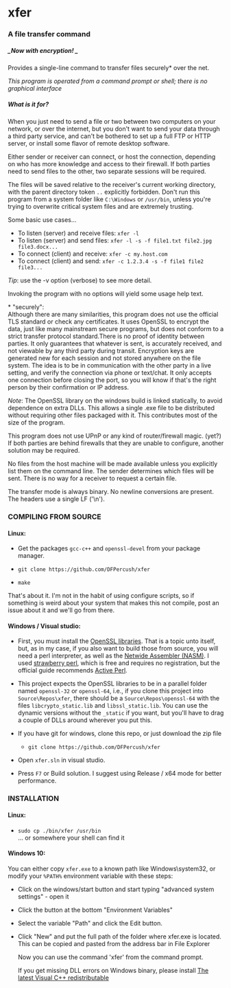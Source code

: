 # xfer
### A file transfer command

##### _Now with encryption! _

Provides a single-line command to transfer files securely\* over the net.

_This program is operated from a command prompt or shell; there is no graphical interface_

##### _What is it for?_
When you just need to send a file or two between two computers on your network, or over the internet,
but you don't want to send your data through a third party service, and can't be bothered
to set up a full FTP or HTTP server, or install some flavor of remote desktop software.

Either sender or receiver can connect, or host the connection, depending on who has more
knowledge and access to their firewall. If both parties need to send files to the other,
two separate sessions will be required.

The files will be saved relative to the receiver's current working directory,
with the parent directory token `..` explicitly forbidden.
Don't run this program from a system folder like `C:\Windows` or `/usr/bin`,
unless you're trying to overwrite critical system files and are extremely trusting.

Some basic use cases...  

 * To listen (server) and receive files: `xfer -l`  
 * To listen (server) and send files: `xfer -l -s -f file1.txt file2.jpg file3.docx...`  
 * To connect (client) and receive: `xfer -c my.host.com`  
 * To connect (client) and send: `xfer -c 1.2.3.4 -s -f file1 file2 file3...`  

_Tip_: use the -v option (verbose) to see more detail.

Invoking the program with no options will yield some usage help text.


\* "securely":  
    Although there are many similarities, this program does not use the official TLS standard
  or check any certificates. It uses OpenSSL to encrypt the data, just like many mainstream
  secure programs, but does not conform to a strict transfer protocol standard.There is no proof of 
  identity between parties. It only guarantees that whatever is sent, is accurately received, and 
  not viewable by any third party during transit. Encryption keys are generated new for each session
  and not stored anywhere on the file system.
    The idea is to be in communication with the other party in a live setting, and verify the
  connection via phone or text/chat. It only accepts one connection before closing the port,
  so you will know if that's the right person by their confirmation or IP address.

_Note_: The OpenSSL library on the windows build is linked statically, to avoid dependence on extra DLLs.
This allows a single .exe file to be distributed without requiring other files packaged with it.
This contributes most of the size of the program.

This program does not use UPnP or any kind of router/firewall magic. (yet?)
If both parties are behind firewalls that they are unable to configure, 
another solution may be required.

No files from the host machine will be made available unless you explicitly list them on 
the command line. The sender determines which files will be sent. There is no way for a
receiver to request a certain file.

The transfer mode is always binary. No newline conversions are present. The headers use a single LF ('\n').



### COMPILING FROM SOURCE

#### Linux:
 * Get the packages `gcc-c++` and `openssl-devel` from your package manager.

 * `git clone https://github.com/DFPercush/xfer`

 * `make`

 That's about it. I'm not in the habit of using configure scripts, so if 
something is weird about your system that makes this not compile, post
    an issue about it and we'll go from there.

#### Windows / Visual studio:
* First, you must install the [OpenSSL libraries](https://wiki.openssl.org/index.php/Compilation_and_Installation). That is a topic unto itself, but, as in my case, if you also want to build those from source, you will need a perl interpreter, as well as the [Netwide Assembler (NASM)](https://www.nasm.us/). I used [strawberry perl](http://www.strawberryperl.com/), which is free and requires no registration, but the official guide recommends [Active Perl](http://www.activestate.com/ActivePerl).

* This project expects the OpenSSL libraries to be in a parallel folder named `openssl-32` or `openssl-64`, i.e., if you clone this project into `Source\Repos\xfer`, there should be a `Source\Repos\openssl-64` with the files `libcrypto_static.lib` and `libssl_static.lib`. You can use the dynamic versions without the `_static` if you want, but you'll have to drag a couple of DLLs around wherever you put this.
* If you have git for windows, clone this repo, or just download the zip file
  * `git clone https://github.com/DFPercush/xfer`

* Open `xfer.sln` in visual studio.
* Press `F7` or Build solution. I suggest using Release / x64 mode for better performance.

### INSTALLATION

#### Linux:

* `sudo cp ./bin/xfer /usr/bin`  
       ... or somewhere your shell can find it

#### Windows 10:
You can either copy `xfer.exe` to a known path like Windows\system32, or modify your `%PATH%` environment variable with these steps:

* Click on the windows/start button and start typing "advanced system settings" - open it
* Click the button at the bottom "Environment Variables"
* Select the variable "Path" and click the Edit button.
* Click "New" and put the full path of the folder where xfer.exe is located.  
This can be copied and pasted from the address bar in File Explorer

   Now you can use the command 'xfer' from the command prompt.

  If you get missing DLL errors on Windows binary, please install
  [The latest Visual C++ redistributable](https://support.microsoft.com/en-us/help/2977003/the-latest-supported-visual-c-downloads)

